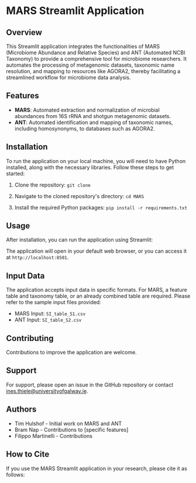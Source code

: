 # MARS Streamlit Application

## Overview
This Streamlit application integrates the functionalities of MARS (Microbiome Abundance and Relative Species) and ANT (Automated NCBI Taxonomy) to provide a comprehensive tool for microbiome researchers. It automates the processing of metagenomic datasets, taxonomic name resolution, and mapping to resources like AGORA2, thereby facilitating a streamlined workflow for microbiome data analysis.

## Features
- **MARS**: Automated extraction and normalization of microbial abundances from 16S rRNA and shotgun metagenomic datasets.
- **ANT**: Automated identification and mapping of taxonomic names, including homosynonyms, to databases such as AGORA2.

## Installation
To run the application on your local machine, you will need to have Python installed, along with the necessary libraries. Follow these steps to get started:

1. Clone the repository: `git clone `

2. Navigate to the cloned repository's directory: `cd MARS`

3. Install the required Python packages: `pip install -r requirements.txt`

## Usage
After installation, you can run the application using Streamlit:

The application will open in your default web browser, or you can access it at `http://localhost:8501`.

## Input Data
The application accepts input data in specific formats. For MARS, a feature table and taxonomy table, or an already combined table are required. Please refer to the sample input files provided:
- MARS Input: `SI_table_S1.csv`
- ANT Input: `SI_table_S2.csv`

## Contributing
Contributions to improve the application are welcome. 

## Support
For support, please open an issue in the GitHub repository or contact ines.thiele@universityofgalway.ie.

## Authors
- Tim Hulshof - Initial work on MARS and ANT
- Bram Nap - Contributions to [specific features]
- Filippo Martinelli - Contributions

## How to Cite
If you use the MARS Streamlit application in your research, please cite it as follows: